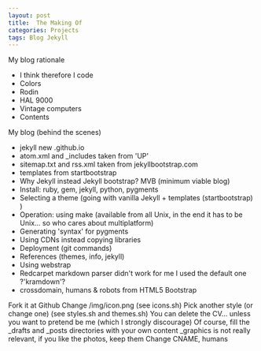 ```yaml
---
layout: post
title:  The Making Of
categories: Projects
tags: Blog Jekyll
---
```


My blog rationale
- I think therefore I code
- Colors
- Rodin
- HAL 9000
- Vintage computers
- Contents

My blog (behind the scenes)

- jekyll new <user>.github.io
- atom.xml and _includes taken from 'UP'
- sitemap.txt and rss.xml taken from jekyllbootstrap.com
- templates from startbootstrap
- Why Jekyll instead Jekyll bootstrap? MVB (minimum viable blog)
- Install: ruby, gem, jekyll, python, pygments
- Selecting a theme (going with vanilla Jekyll + templates (startbootstrap) )
- Operation: using make (available from all Unix, in the end it has to be Unix... so who cares about multiplatform)
- Generating 'syntax' for pygments
- Using CDNs instead copying libraries
- Deployment (git commands)
- References (themes, info, jekyll)
- Using webstrap
- Redcarpet markdown parser didn't work for me I used the default one ?'kramdown'?
- crossdomain, humans & robots from HTML5 Bootstrap

Fork it at Github
Change /img/icon.png (see icons.sh)
Pick another style (or change one) (see styles.sh and themes.sh)
You can delete the CV... unless you want to pretend be me (which I strongly discourage)
Of course, fill the _drafts and _posts directories with your own content
_graphics is not really relevant, if you like the photos, keep them
Change CNAME, humans

